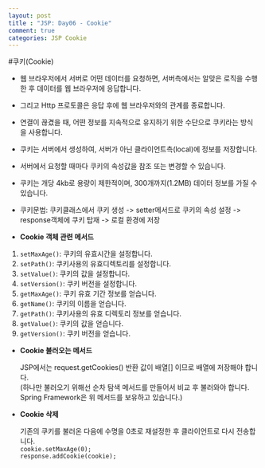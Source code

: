 ```yaml
---
layout: post
title : "JSP: Day06 - Cookie"
comment: true
categories: JSP Cookie
---
```


#쿠키(Cookie)  

- 웹 브라우저에서 서버로 어떤 데이터를 요청하면, 서버측에서는 알맞은 로직을 수행한 후 데이터를 웹 브라우저에 응답합니다.
- 그리고 Http 프로토콜은 응답 후에 웹 브라우저와의 관계를 종료합니다.
- 연결이 끊겼을 때, 어떤 정보를 지속적으로 유지하기 위한 수단으로 쿠키라는 방식을 사용합니다.
- 쿠키는 서버에서 생성하여, 서버가 아닌 클라이언트측(local)에 정보를 저장합니다.
- 서버에서 요청할 때마다 쿠키의 속성값을 참조 또는 변경할 수 있습니다.
- 쿠키는 개당 4kb로 용량이 제한적이며, 300개까지(1.2MB) 데이터 정보를 가질 수 있습니다.

- 쿠키문법: 쿠키클래스에서 쿠키 생성 -> setter메서드로 쿠키의 속성 설정 -> response객체에 쿠키 탑재 -> 로컬 환경에 저장

- **Cookie 객체 관련 메서드**

1. `setMaxAge()`: 쿠키의 유효시간을 설정합니다.
2. `setPath()`: 쿠키사용의 유효디렉토리를 설정합니다.
3. `setValue()`: 쿠키의 값을 설정합니다.
4. `setVersion()`: 쿠키 버전을 설정합니다.
5. `getMaxAge()`: 쿠키 유효 기간 정보를 얻습니다.
6. `getName()`: 쿠키의 이름을 얻습니다.
7. `getPath()`: 쿠키사용의 유효 디렉토리 정보를 얻습니다.
8. `getValue()`: 쿠키의 값을 얻습니다.
9. `getVersion()`: 쿠키 버전을 얻습니다.

- **Cookie 불러오는 메서드**

  JSP에서는 request.getCookies() 반환 값이 배열[] 이므로 배열에 저장해야 합니다.  
(하나만 불러오기 위해선 순차 탐색 메서드를 만들어서 비교 후 불러와야 합니다.
Spring Framework은 위 메서드를 보유하고 있습니다.)  

- **Cookie 삭제**

  기존의 쿠키를 불러온 다음에 수명을 0초로 재설정한 후 클라이언트로 다시 전송합니다.  
  `cookie.setMaxAge(0);`  
  `response.addCookie(cookie);`